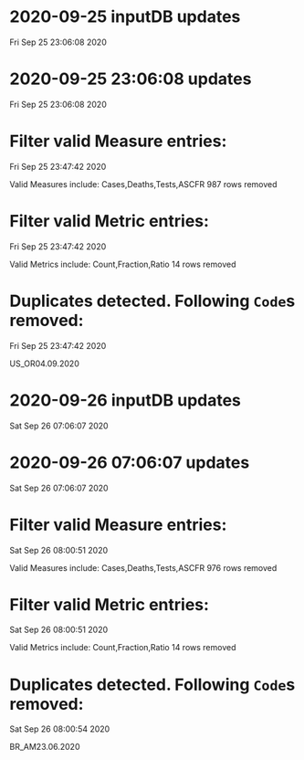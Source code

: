 
# 2020-09-25 inputDB updates 
 Fri Sep 25 23:06:08 2020 


# 2020-09-25 23:06:08 updates 
 Fri Sep 25 23:06:08 2020 


# Filter valid Measure entries: 
 Fri Sep 25 23:47:42 2020 

Valid Measures include: Cases,Deaths,Tests,ASCFR
 987 rows removed
# Filter valid Metric entries: 
 Fri Sep 25 23:47:42 2020 

Valid Metrics include: Count,Fraction,Ratio
 14 rows removed
# Duplicates detected. Following `Code`s removed: 
 Fri Sep 25 23:47:42 2020 

US_OR04.09.2020
# 2020-09-26 inputDB updates 
 Sat Sep 26 07:06:07 2020 


# 2020-09-26 07:06:07 updates 
 Sat Sep 26 07:06:07 2020 


# Filter valid Measure entries: 
 Sat Sep 26 08:00:51 2020 

Valid Measures include: Cases,Deaths,Tests,ASCFR
 976 rows removed
# Filter valid Metric entries: 
 Sat Sep 26 08:00:51 2020 

Valid Metrics include: Count,Fraction,Ratio
 14 rows removed
# Duplicates detected. Following `Code`s removed: 
 Sat Sep 26 08:00:54 2020 

BR_AM23.06.2020